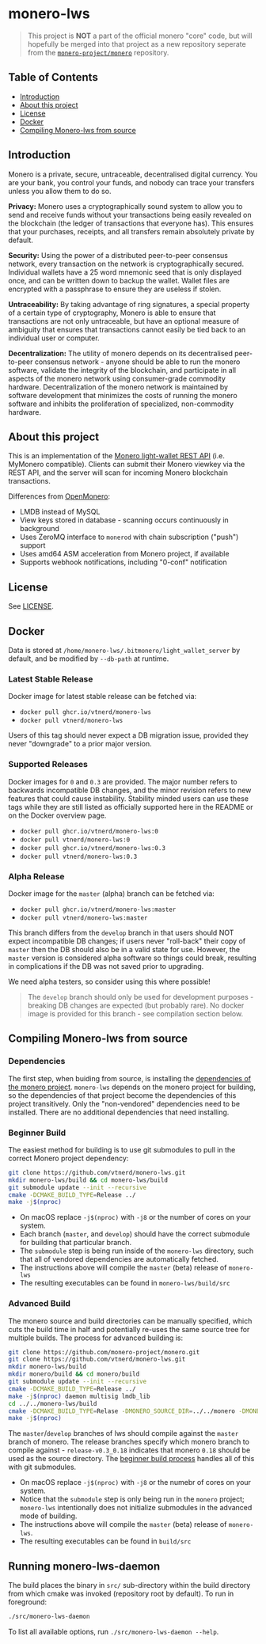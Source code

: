 # monero-lws

> This project is **NOT** a part of the official monero "core" code, but will
> hopefully be merged into that project as a new repository seperate from the
> [`monero-project/monero`](https://github.com/monero-project/monero)
> repository.

## Table of Contents

  - [Introduction](#introduction)
  - [About this project](#about-this-project)
  - [License](#license)
  - [Docker](#docker)
  - [Compiling Monero-lws from source](#compiling-monero-lws-from-source)


## Introduction

Monero is a private, secure, untraceable, decentralised digital currency. You are your bank, you control your funds, and nobody can trace your transfers unless you allow them to do so.

**Privacy:** Monero uses a cryptographically sound system to allow you to send and receive funds without your transactions being easily revealed on the blockchain (the ledger of transactions that everyone has). This ensures that your purchases, receipts, and all transfers remain absolutely private by default.

**Security:** Using the power of a distributed peer-to-peer consensus network, every transaction on the network is cryptographically secured. Individual wallets have a 25 word mnemonic seed that is only displayed once, and can be written down to backup the wallet. Wallet files are encrypted with a passphrase to ensure they are useless if stolen.

**Untraceability:** By taking advantage of ring signatures, a special property of a certain type of cryptography, Monero is able to ensure that transactions are not only untraceable, but have an optional measure of ambiguity that ensures that transactions cannot easily be tied back to an individual user or computer.

**Decentralization:** The utility of monero depends on its decentralised peer-to-peer consensus network - anyone should be able to run the monero software, validate the integrity of the blockchain, and participate in all aspects of the monero network using consumer-grade commodity hardware. Decentralization of the monero network is maintained by software development that minimizes the costs of running the monero software and inhibits the proliferation of specialized, non-commodity hardware.


## About this project

This is an implementation of the [Monero light-wallet REST API](https://github.com/monero-project/meta/blob/master/api/lightwallet_rest.md)
(i.e. MyMonero compatible). Clients can submit their Monero viewkey via the REST
API, and the server will scan for incoming Monero blockchain transactions.

Differences from [OpenMonero](https://github.com/moneroexamples/openmonero):
  - LMDB instead of MySQL
  - View keys stored in database - scanning occurs continuously in background
  - Uses ZeroMQ interface to `monerod` with chain subscription ("push") support
  - Uses amd64 ASM acceleration from Monero project, if available
  - Supports webhook notifications, including "0-conf" notification


## License

See [LICENSE](LICENSE).


## Docker
Data is stored at `/home/monero-lws/.bitmonero/light_wallet_server` by default,
and be modified by `--db-path` at runtime.

### Latest Stable Release
Docker image for latest stable release can be fetched via:

  * `docker pull ghcr.io/vtnerd/monero-lws`
  * `docker pull vtnerd/monero-lws`

Users of this tag should never expect a DB migration issue, provided they never
"downgrade" to a prior major version.

### Supported Releases
Docker images for `0` and `0.3` are provided. The major number refers to
backwards incompatible DB changes, and the minor revision refers to new features
that could cause instability. Stability minded users can use these tags while
they are still listed as officially supported here in the README or on the
Docker overview page.

  * `docker pull ghcr.io/vtnerd/monero-lws:0`
  * `docker pull vtnerd/monero-lws:0`
  * `docker pull ghcr.io/vtnerd/monero-lws:0.3`
  * `docker pull vtnerd/monero-lws:0.3`

### Alpha Release

Docker image for the `master` (alpha) branch can be fetched via:

  * `docker pull ghcr.io/vtnerd/monero-lws:master`
  * `docker pull vtnerd/monero-lws:master`

This branch differs from the `develop` branch in that users should NOT expect
incompatible DB changes; if users never "roll-back" their copy of `master` then
the DB should also be in a valid state for use. However, the `master` version
is considered alpha software so things could break, resulting in complications
if the DB was not saved prior to upgrading.

We need alpha testers, so consider using this where possible!

> The `develop` branch should only be used for development purposes - breaking
> DB changes are expected (but probably rare). No docker image is provided for
> this branch - see compilation section below.


## Compiling Monero-lws from source

### Dependencies

The first step, when buiding from source, is installing the [dependencies of the
monero project](https://github.com/monero-project/monero?tab=readme-ov-file#dependencies).
`monero-lws` depends on the monero project for building, so the dependencies of
that project become the dependencies of this project transitively. Only the
"non-vendored" dependencies need to be installed. There are no additional
dependencies that need installing.

### Beginner Build

The easiest method for building is to use git submodules to pull in the correct
Monero project dependency:

```bash
git clone https://github.com/vtnerd/monero-lws.git
mkdir monero-lws/build && cd monero-lws/build
git submodule update --init --recursive
cmake -DCMAKE_BUILD_TYPE=Release ../
make -j$(nproc)
```

  * On macOS replace `-j$(nproc)` with `-j8` or the number of cores on your
    system.
  * Each branch (`master`, and `develop`) should have the correct submodule for
    building that particular branch.
  * The `submodule` step is being run inside of the `monero-lws` directory, such
    that all of vendored dependencies are automatically fetched.
  * The instructions above will compile the `master` (beta) release of
    `monero-lws`
  * The resulting executables can be found in `monero-lws/build/src`

### Advanced Build

The monero source and build directories can be manually specified, which cuts
the build time in half and potentially re-uses the same source tree for multiple
builds. The process for advanced building is:

```bash
git clone https://github.com/monero-project/monero.git
git clone https://github.com/vtnerd/monero-lws.git
mkdir monero-lws/build
mkdir monero/build && cd monero/build
git submodule update --init --recursive
cmake -DCMAKE_BUILD_TYPE=Release ../
make -j$(nproc) daemon multisig lmdb_lib
cd ../../monero-lws/build
cmake -DCMAKE_BUILD_TYPE=Relase -DMONERO_SOURCE_DIR=../../monero -DMONERO_BUILD_DIR=../../monero/build ../
make -j$(nproc)
```

The `master`/`develop` branches of lws should compile against the `master`
branch of monero. The release branches specify which monero branch to compile
against - `release-v0.3_0.18` indicates that monero `0.18` should be used as
the source directory. The [beginner build process](#beginner-build) handles all
of this with git submodules.

  * On macOS replace `-j$(nproc)` with `-j8` or the numebr of cores on your
    system.
  * Notice that the `submodule` step is only being run in the `monero` project;
    `monero-lws` intentionally does not initialize submodules in the advanced
    mode of building.
  * The instructions above will compile the `master` (beta) release of
    `monero-lws`.
  * The resulting executables can be found in `build/src`

## Running monero-lws-daemon

The build places the binary in `src/` sub-directory within the build directory
from which cmake was invoked (repository root by default). To run in
foreground:

```bash
./src/monero-lws-daemon
```

To list all available options, run `./src/monero-lws-daemon --help`.
